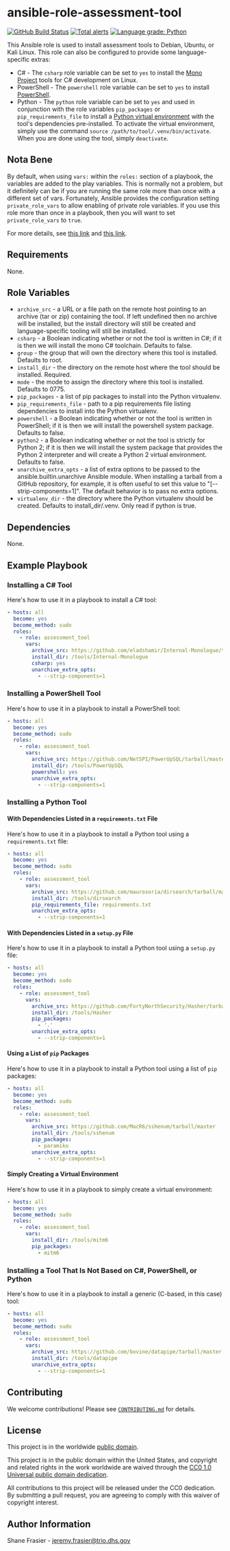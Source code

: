 # ansible-role-assessment-tool #

[![GitHub Build Status](https://github.com/cisagov/ansible-role-assessment-tool/workflows/build/badge.svg)](https://github.com/cisagov/ansible-role-assessment-tool/actions)
[![Total alerts](https://img.shields.io/lgtm/alerts/g/cisagov/ansible-role-assessment-tool.svg?logo=lgtm&logoWidth=18)](https://lgtm.com/projects/g/cisagov/ansible-role-assessment-tool/alerts/)
[![Language grade: Python](https://img.shields.io/lgtm/grade/python/g/cisagov/ansible-role-assessment-tool.svg?logo=lgtm&logoWidth=18)](https://lgtm.com/projects/g/cisagov/ansible-role-assessment-tool/context:python)

This Ansible role is used to install assessment tools to Debian,
Ubuntu, or Kali Linux.  This role can also be configured to provide
some language-specific extras:

- C# - The `csharp` role variable can be set to `yes` to install the
  [Mono Project](https://www.mono-project.com/) tools for C#
  development on Linux.
- PowerShell - The `powershell` role variable can be set to `yes` to
  install [PowerShell](https://en.wikipedia.org/wiki/PowerShell).
- Python - The `python` role variable can be set to `yes` and used in
  conjunction with the role variables `pip_packages` or
  `pip_requirements_file` to install a [Python virtual
  environment](https://docs.python.org/3/glossary.html#term-virtual-environment)
  with the tool's dependencies pre-installed.  To activate the virtual
  environment, simply use the command `source
  /path/to/tool/.venv/bin/activate`.  When you are done using the
  tool, simply `deactivate`.

## Nota Bene ##

By default, when using `vars:` within the `roles:` section of a
playbook, the variables are added to the play variables.  This is
normally not a problem, but it definitely can be if you are running
the same role more than once with a different set of vars.
Fortunately, Ansible provides the configuration setting
`private_role_vars` to allow enabling of private role variables.  If
you use this role more than once in a playbook, then you will want to
set `private_role_vars` to `true`.

For more details, see [this
link](https://docs.ansible.com/ansible/latest/user_guide/playbooks_reuse_roles.html#using-roles-at-the-play-level)
and [this
link](https://docs.ansible.com/ansible/latest/reference_appendices/config.html#default-private-role-vars).

## Requirements ##

None.

## Role Variables ##

- `archive_src` - a URL or a file path on the remote host pointing to
  an archive (tar or zip) containing the tool.  If left undefined then
  no archive will be installed, but the install directory will still
  be created and language-specific tooling will still be installed.
- `csharp` - a Boolean indicating whether or not the tool is written
  in C#; if it is then we will install the mono C# toolchain.
  Defaults to false.
- `group` - the group that will own the directory where this tool is
  installed.  Defaults to root.
- `install_dir` - the directory on the remote host where the tool
  should be installed.  Required.
- `mode` - the mode to assign the directory where this tool is
  installed.  Defaults to 0775.
- `pip_packages` - a list of pip packages to install into the Python
  virtualenv.
- `pip_requirements_file` - path to a pip requirements file listing
  dependencies to install into the Python virtualenv.
- `powershell` - a Boolean indicating whether or not the tool is
  written in PowerShell; if it is then we will install the powershell
  system package.  Defaults to false.
- `python2` - a Boolean indicating whether or not the tool is strictly
  for Python 2; if it is then we will install the system package that
  provides the Python 2 interpreter and will create a Python 2 virtual
  environment.  Defaults to false.
- `unarchive_extra_opts` - a list of extra options to be passed to the
  ansible.builtin.unarchive Ansible module.  When installing a tarball
  from a GitHub repository, for example, it is often useful to set
  this value to "[--strip-components=1]".  The default behavior is to
  pass no extra options.
- `virtualenv_dir` - the directory where the Python virtualenv should
  be created.  Defaults to install_dir/.venv.  Only read if python is
  true.

## Dependencies ##

None.

## Example Playbook ##

### Installing a C# Tool ###

Here's how to use it in a playbook to install a C# tool:

```yaml
- hosts: all
  become: yes
  become_method: sudo
  roles:
    - role: assessment_tool
      vars:
        archive_src: https://github.com/eladshamir/Internal-Monologue/tarball/master
        install_dir: /tools/Internal-Monologue
        csharp: yes
        unarchive_extra_opts:
          - --strip-components=1
```

### Installing a PowerShell Tool ###

Here's how to use it in a playbook to install a PowerShell tool:

```yaml
- hosts: all
  become: yes
  become_method: sudo
  roles:
    - role: assessment_tool
      vars:
        archive_src: https://github.com/NetSPI/PowerUpSQL/tarball/master
        install_dir: /tools/PowerUpSQL
        powershell: yes
        unarchive_extra_opts:
          - --strip-components=1
```

### Installing a Python Tool ###

#### With Dependencies Listed in a `requirements.txt` File ####

Here's how to use it in a playbook to install a Python tool using a
`requirements.txt` file:

```yaml
- hosts: all
  become: yes
  become_method: sudo
  roles:
    - role: assessment_tool
      vars:
        archive_src: https://github.com/maurosoria/dirsearch/tarball/master
        install_dir: /tools/dirsearch
        pip_requirements_file: requirements.txt
        unarchive_extra_opts:
          - --strip-components=1
```

#### With Dependencies Listed in a `setup.py` File ####

Here's how to use it in a playbook to install a Python tool using a
`setup.py` file:

```yaml
- hosts: all
  become: yes
  become_method: sudo
  roles:
    - role: assessment_tool
      vars:
        archive_src: https://github.com/FortyNorthSecurity/Hasher/tarball/master
        install_dir: /tools/Hasher
        pip_packages:
          - '.'
        unarchive_extra_opts:
          - --strip-components=1
```

#### Using a List of `pip` Packages ####

Here's how to use it in a playbook to install a Python tool using a
list of `pip` packages:

```yaml
- hosts: all
  become: yes
  become_method: sudo
  roles:
    - role: assessment_tool
      vars:
        archive_src: https://github.com/MacR6/sshenum/tarball/master
        install_dir: /tools/sshenum
        pip_packages:
          - paramiko
        unarchive_extra_opts:
          - --strip-components=1
```

#### Simply Creating a Virtual Environment ####

Here's how to use it in a playbook to simply create a virtual
environment:

```yaml
- hosts: all
  become: yes
  become_method: sudo
  roles:
    - role: assessment_tool
      vars:
        install_dir: /tools/mitm6
        pip_packages:
          - mitm6
```

### Installing a Tool That Is Not Based on C#, PowerShell, or Python ###

Here's how to use it in a playbook to install a generic (C-based, in
this case) tool:

```yaml
- hosts: all
  become: yes
  become_method: sudo
  roles:
    - role: assessment_tool
      vars:
        archive_src: https://github.com/bovine/datapipe/tarball/master
        install_dir: /tools/datapipe
        unarchive_extra_opts:
          - --strip-components=1
```

## Contributing ##

We welcome contributions!  Please see [`CONTRIBUTING.md`](CONTRIBUTING.md) for
details.

## License ##

This project is in the worldwide [public domain](LICENSE).

This project is in the public domain within the United States, and
copyright and related rights in the work worldwide are waived through
the [CC0 1.0 Universal public domain
dedication](https://creativecommons.org/publicdomain/zero/1.0/).

All contributions to this project will be released under the CC0
dedication. By submitting a pull request, you are agreeing to comply
with this waiver of copyright interest.

## Author Information ##

Shane Frasier - <jeremy.frasier@trio.dhs.gov>
